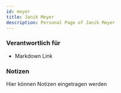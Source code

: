 ```yaml
---
id: meyer
title: Janik Meyer
description: Personal Page of Janik Meyer
---
```


### Verantwortlich für

- Markdown Link

### Notizen
Hier können Notizen eingetragen werden
